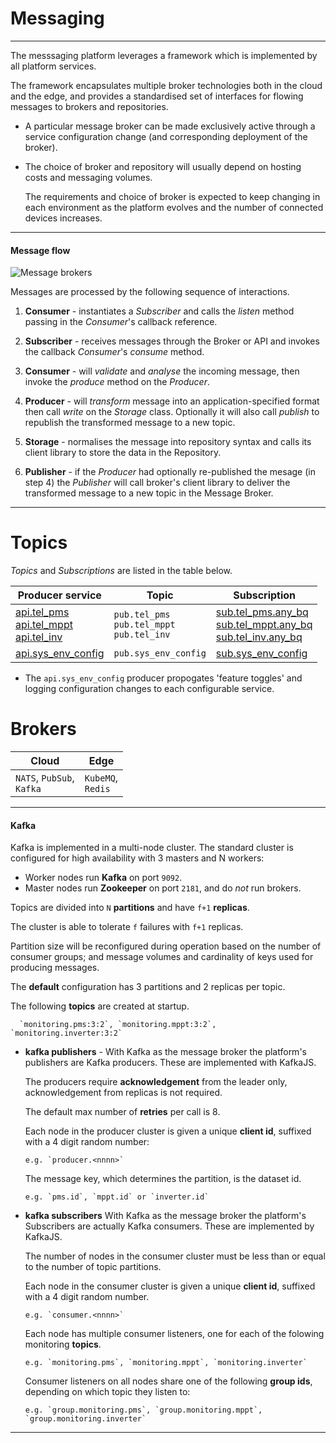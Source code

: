 # Messaging
---

The messsaging platform leverages a framework which is implemented by all platform services. 

The framework encapsulates multiple broker technologies both in the cloud and the edge, and provides a standardised set of interfaces for flowing messages to brokers and repositories.

- A particular message broker can be made exclusively active through a service configuration change (and corresponding deployment of the broker). 

- The choice of broker and repository will usually depend on hosting costs and messaging volumes. 

  The requirements and choice of broker is expected to keep changing in each environment as the platform evolves and the number of connected devices increases.

---

#### Message flow

![Message brokers](/images/message-broker.png)

Messages are processed by the following sequence of interactions.

1. **Consumer** - instantiates a _Subscriber_ and calls the _listen_ method passing in the _Consumer_'s callback reference.

2. **Subscriber** - receives messages through the Broker or API and invokes the callback _Consumer_'s _consume_ method. 

3. **Consumer** - will _validate_ and _analyse_ the incoming message, then invoke the _produce_ method on the _Producer_.

4. **Producer** - will _transform_ message into an application-specified format then call _write_ on the _Storage_ class. 
   Optionally it will also call _publish_ to republish the transformed message to a new topic.

5. **Storage** - normalises the message into repository syntax and calls its client library to store the data in the Repository. 

6. **Publisher** - if the _Producer_  had optionally re-published the mesage (in step 4) the _Publisher_ will call broker's client library to deliver the transformed message to a new topic in the Message Broker.

---

# Topics

_Topics_ and _Subscriptions_ are listed in the table below. 

Producer service           | Topic                          | Subscription                
---                        | ---                            | ---                         
[api.tel_pms](/docs/api.sundaya.monitored.equipment/0/routes/devices/dataset/pms/post)<br>[api.tel_mppt](/docs/api.sundaya.monitored.equipment/0/routes/devices/dataset/mppt/post)<br>[api.tel_inv](/docs/api.sundaya.monitored.equipment/0/routes/devices/dataset/inverter/post) | `pub.tel_pms`<br>`pub.tel_mppt`<br>`pub.tel_inv` |  [sub.tel_pms.any_bq](/docs/api.sundaya.monitored.equipment/0/c/Implementation/Datasets/analytics/tel_pms)<br>[sub.tel_mppt.any_bq](/docs/api.sundaya.monitored.equipment/0/c/Implementation/Datasets/analytics/tel_mppt)<br>[sub.tel_inv.any_bq](/docs/api.sundaya.monitored.equipment/0/c/Implementation/Datasets/analytics/tel_inv) 
[api.sys_env_config](/docs/api.sundaya.monitored.equipment/0/routes/api/features/get) | `pub.sys_env_config` | [sub.sys_env_config](/docs/api.sundaya.monitored.equipment/0/c/Implementation/Datasets/extended/sys_env_config) 

- The `api.sys_env_config` producer propogates 'feature toggles' and logging configuration changes to each configurable service.



# Brokers


Cloud                            | Edge                  
---                              | ---                   
`NATS`, `PubSub`,<br>`Kafka`     | `KubeMQ`,<br>`Redis`  


---


#### Kafka

Kafka is implemented in a multi-node cluster. The standard cluster is configured for high availability with  3 masters and N workers: 

- Worker nodes run __Kafka__ on port `9092`. 
- Master nodes run __Zookeeper__ on port `2181`, and do _not_ run brokers.

Topics are divided into `N` __partitions__ and have `f+1` __replicas__. 

The cluster is able to tolerate `f` failures with `f+1` replicas. 

Partition size will be reconfigured during operation based on the number of consumer groups; and message volumes and cardinality of keys used for producing messages.

The __default__ configuration has 3 partitions and 2 replicas per topic.

The following __topics__ are created at startup.

      `monitoring.pms:3:2`, `monitoring.mppt:3:2`, `monitoring.inverter:3:2`

- **kafka publishers** - With Kafka as the message broker the platform's publishers are Kafka producers. These are implemented with KafkaJS. 

   The producers require __acknowledgement__ from the leader only, acknowledgement from replicas is not required. 

   The default max number of __retries__ per call is 8.

   Each node in the producer cluster is given a unique __client id__, suffixed with a 4 digit random number:

      e.g. `producer.<nnnn>`

   The message key, which determines the partition, is the dataset id. 

      e.g. `pms.id`, `mppt.id` or `inverter.id`

- **kafka subscribers** With Kafka as the message broker the platform's Subscribers are actually Kafka consumers. These are implemented by KafkaJS. 

   The number of nodes in the consumer cluster must be less than or equal to the number of topic partitions.

   Each node in the consumer cluster is given a unique __client id__, suffixed with a 4 digit random number.

      e.g. `consumer.<nnnn>`

   Each node has multiple consumer listeners, one for each of the folowing monitoring __topics__.

      e.g. `monitoring.pms`, `monitoring.mppt`, `monitoring.inverter`

   Consumer listeners on all nodes share one of the following __group ids__, depending on which topic they listen to:

      e.g. `group.monitoring.pms`, `group.monitoring.mppt`, `group.monitoring.inverter`

---
